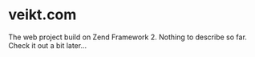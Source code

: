 veikt.com
=========

The web project build on Zend Framework 2. Nothing to describe so far. Check it out a bit later...
